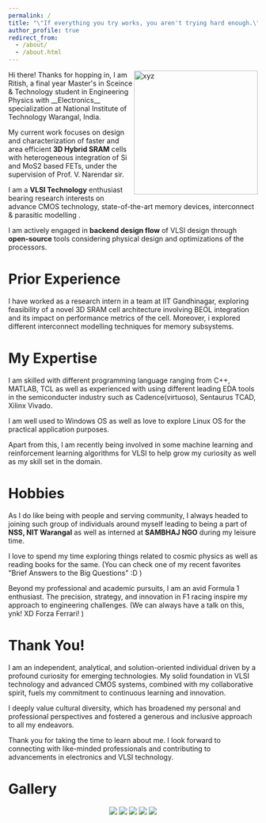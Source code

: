 ```yaml
---
permalink: /
title: "\"If everything you try works, you aren't trying hard enough.\" - Gordon Moore"
author_profile: true
redirect_from: 
  - /about/
  - /about.html
---
```

<img src="/images/layout_lab_github.jpg" alt="xyz" align="right" width="250">
  Hi there! Thanks for hopping in, I am Ritish, a final year Master's in Sceince & Technology student in Engineering Physics with __Electronics__ specialization at National Institute of Technology Warangal, India. 

  My current work focuses on design and characterization of faster and area efficient __3D Hybrid SRAM__ cells with heterogeneous integration of Si and MoS2 based FETs, under the supervision of Prof. V. Narendar sir. 

  I am a __VLSI Technology__ enthusiast bearing research interests on advance CMOS technology, state-of-the-art memory devices, interconnect & parasitic modelling .

  I am actively engaged in __backend design flow__ of VLSI design through __open-source__ tools considering physical design and optimizations of the processors.   

Prior Experience
======
  I have worked as a research intern in a team at IIT Gandhinagar, exploring feasibility of a novel 3D SRAM cell architecture involving BEOL integration and its impact on performance metrics of the cell. 
  Moreover, i explored different interconnect modelling techniques for memory subsystems.

My Expertise
======
I am skilled with different programming language ranging from C++, MATLAB, TCL as well as experienced with using different leading EDA tools in the semiconducter industry such as Cadence(virtuoso), Sentaurus TCAD, Xilinx Vivado.

I am well used to Windows OS as well as love to explore Linux OS for the practical application purposes.

Apart from this, I am recently being involved in some machine learning and reinforcement learning algorithms for VLSI to help grow my curiosity as well as my skill set in the domain. 

Hobbies
======
  As I do like being with people and serving community, I always headed to joining such group of individuals around myself leading to being a part of __NSS, NIT Warangal__ as well as interned at __SAMBHAJ NGO__ during my leisure time.

  I love to spend my time exploring things related to cosmic physics as well as reading books for the same. (You can check one of my recent favorites "Brief Answers to the Big Questions" :D )

  Beyond my professional and academic pursuits, I am an avid Formula 1 enthusiast. The precision, strategy, and innovation in F1 racing inspire my approach to engineering challenges. (We can always have a talk on this, ynk! XD Forza Ferrari! )

Thank You!
======
I am an independent, analytical, and solution-oriented individual driven by a profound curiosity for emerging technologies. My solid foundation in VLSI technology and advanced CMOS systems, combined with my collaborative spirit, fuels my commitment to continuous learning and innovation.

I deeply value cultural diversity, which has broadened my personal and professional perspectives and fostered a generous and inclusive approach to all my endeavors.

Thank you for taking the time to learn about me. I look forward to connecting with like-minded professionals and contributing to advancements in electronics and VLSI technology.

Gallery
======
<div style="text-align: center;">
    <img src="/images/image1.jpg" style="height: auto; max-width: 100%; margin-bottom: 10px;">
    <img src="/images/image2.jpg" style="height: auto; max-width: 100%; margin-bottom: 10px;">
    <img src="/images/image3.jpg" style="height: auto; max-width: 100%; margin-bottom: 10px;">
    <img src="/images/image4.jpg" style="height: auto; max-width: 100%; margin-bottom: 10px;">
    <img src="/images/image5.jpg" style="height: auto; max-width: 100%; margin-bottom: 10px;">
</div>


